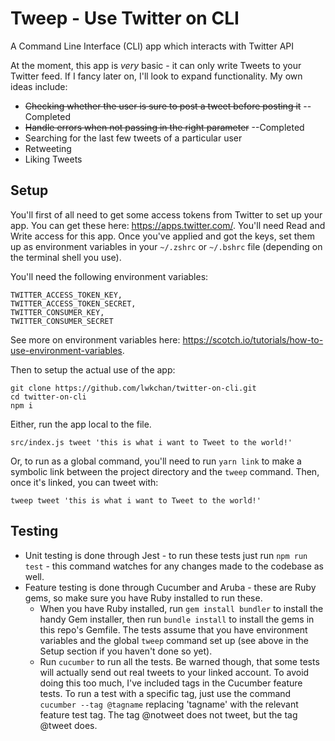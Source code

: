 # Tweep - Use Twitter on CLI
A Command Line Interface (CLI) app which interacts with Twitter API

At the moment, this app is *very* basic - it can only write Tweets to your Twitter feed. If I fancy later on, I'll look to expand functionality. My own ideas include:

- ~~Checking whether the user is sure to post a tweet before posting it~~ --Completed
- ~~Handle errors when not passing in the right parameter~~ --Completed
- Searching for the last few tweets of a particular user
- Retweeting
- Liking Tweets

## Setup

You'll first of all need to get some access tokens from Twitter to set up your app. You can get these here: https://apps.twitter.com/. You'll need Read and Write access for this app. Once you've applied and got the keys, set them up as environment variables in your ```~/.zshrc``` or ```~/.bshrc``` file (depending on the terminal shell you use).

You'll need the following environment variables:
```
TWITTER_ACCESS_TOKEN_KEY,
TWITTER_ACCESS_TOKEN_SECRET,
TWITTER_CONSUMER_KEY,
TWITTER_CONSUMER_SECRET
```
See more on environment variables here: https://scotch.io/tutorials/how-to-use-environment-variables.

Then to setup the actual use of the app:

```
git clone https://github.com/lwkchan/twitter-on-cli.git
cd twitter-on-cli
npm i
```

Either, run the app local to the file.
```
src/index.js tweet 'this is what i want to Tweet to the world!'
```

Or, to run as a global command, you'll need to run ```yarn link``` to make a symbolic link between the project directory and the ```tweep``` command. Then, once it's linked, you can tweet with:
```
tweep tweet 'this is what i want to Tweet to the world!'
```

## Testing

* Unit testing is done through Jest - to run these tests just run ```npm run test``` - this command watches for any changes made to the codebase as well.
* Feature testing is done through Cucumber and Aruba - these are Ruby gems, so make sure you have Ruby installed to run these.
  * When you have Ruby installed, run ```gem install bundler``` to install the handy Gem installer, then run ```bundle install``` to install the gems in this repo's Gemfile. The tests assume that you have environment variables and the global ```tweep``` command set up (see above in the Setup section if you haven't done so yet).
  * Run ```cucumber``` to run all the tests. Be warned though, that some tests will actually send out real tweets to your linked account. To avoid doing this too much, I've included tags in the Cucumber feature tests. To run a test with a specific tag, just use the command ```cucumber --tag @tagname``` replacing 'tagname' with the relevant feature test tag. The tag @notweet does not tweet, but the tag @tweet does.
